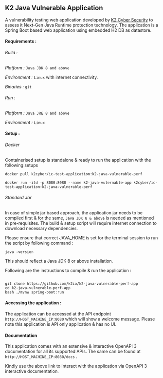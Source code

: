 ## K2 Java Vulnerable Application
A vulnerability testing web application developed by [K2 Cyber Security](https://www.k2io.com/) to assess it Next-Gen Java Runtime protection technology.
The application is a Spring Boot based web application using embedded H2 DB as datastore.

#### Requirements :

###### Build : 

*Platform :* `Java JDK 8 and above`

*Environment :* `Linux` with internet connectivity.

*Binaries :* `git`

###### Run :
*Platform :* `Java JRE 8 and above`

*Environment :* `Linux`



#### Setup :

###### Docker 
Containerised setup is standalone & ready to run the application with the following setups
```
docker pull k2cyber/ic-test-application:k2-java-vulnerable-perf

docker run -itd -p 8080:8080 --name k2-java-vulernable-app k2cyber/ic-test-application:k2-java-vulnerable-perf
```

###### Standard Jar
In case of simple jar based approach, the application jar needs to be compiled first & for the same, `Java JDK 8 & above` is needed as mentioned in pre-requisites.
The build & setup script will require internet connection to download necessary dependencies.

Please ensure that correct JAVA_HOME is set for the terminal session to run the script by following command :
```shell script
java -version
``` 
This should reflect a Java JDK 8 or above installation.


Following are the instructions to compile & run the application :
```shell script

git clone https://github.com/k2io/k2-java-vulnerable-perf-app
cd k2-java-vulnerable-perf-app
bash ./mvnw spring-boot:run 

```

#### Accessing the application :
The application can be accessed at the API endpoint `http://HOST_MACHINE_IP:8080` which will show a welcome message.
Please note this application is API only application & has no UI. 

#### Documentation 
This application comes with an extensive & interactive OpenAPI 3 documentation for all its supported APIs.
The same can be found at `http://HOST_MACHINE_IP:8080/docs` .

Kindly use the above link to interact with the application via OpenAPI 3 interactive documentation. 